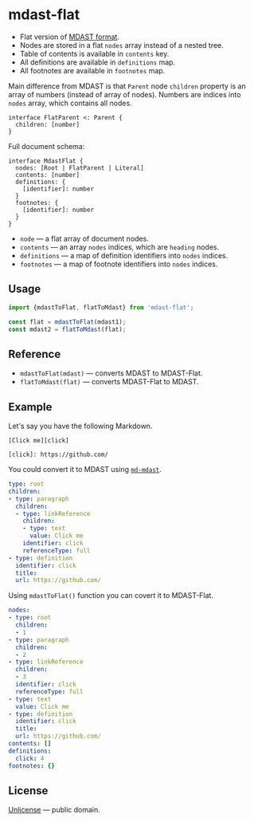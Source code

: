 # mdast-flat

- Flat version of [MDAST format](https://github.com/syntax-tree/mdast).
- Nodes are stored in a flat `nodes` array instead of a nested tree.
- Table of contents is available in `contents` key.
- All definitions are available in `definitions` map.
- All footnotes are available in `footnotes` map.

Main difference from MDAST is that `Parent` node `children` property is an
array of numbers (instead of array of nodes). Numbers are indices into `nodes`
array, which contains all nodes.

```idl
interface FlatParent <: Parent {
  children: [number]
}
```

Full document schema:

```idl
interface MdastFlat {
  nodes: [Root | FlatParent | Literal]
  contents: [number]
  definitions: {
    [identifier]: number
  }
  footnotes: {
    [identifier]: number
  }
}
```

- `node` &mdash; a flat array of document nodes.
- `contents` &mdash; an array `nodes` indices, which are `heading` nodes.
- `definitions` &mdash; a map of definition identifiers into `nodes` indices.
- `footnotes` &mdash; a map of footnote identifiers into `nodes` indices.


## Usage

```js
import {mdastToFlat, flatToMdast} from 'mdast-flat';

const flat = mdastToFlat(mdast1);
const mdast2 = flatToMdast(flat);
```


## Reference

- `mdastToFlat(mdast)` &mdash; converts MDAST to MDAST-Flat.
- `flatToMdast(flat)` &mdash; converts MDAST-Flat to MDAST.


## Example

Let's say you have the following Markdown.

    [Click me][click]

    [click]: https://github.com/

You could convert it to MDAST using [`md-mdast`](https://github.com/streamich/md-mdast).

```yml
type: root
children:
- type: paragraph
  children:
  - type: linkReference
    children:
    - type: text
      value: Click me
    identifier: click
    referenceType: full
- type: definition
  identifier: click
  title:
  url: https://github.com/
```

Using `mdastToFlat()` function you can covert it to MDAST-Flat.

```yml
nodes:
- type: root
  children:
  - 1
- type: paragraph
  children:
  - 2
- type: linkReference
  children:
  - 3
  identifier: click
  referenceType: full
- type: text
  value: Click me
- type: definition
  identifier: click
  title:
  url: https://github.com/
contents: []
definitions:
  click: 4
footnotes: {}
```


## License

[Unlicense](LICENSE) &mdash; public domain.
